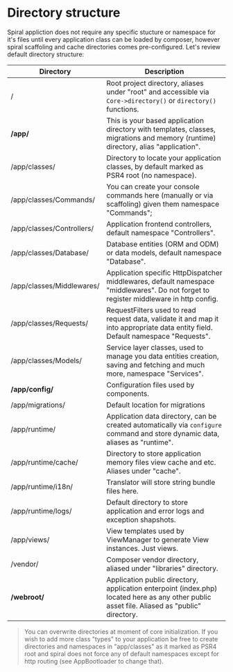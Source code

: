 # Directory structure
Spiral appliction does not require any specific stucture or namespace for it's files until every application class can be loaded by composer, however spiral
scaffoling and cache directories comes pre-configured. Let's review default directory structure:

| Directory                         | Description                    
| ---                               | ---       
| /                                 | Root project directory, aliases under "root" and accessible via `Core->directory()` or `directory()` functions.
| **/app/**                 | This is your based application directory with templates, classes, migrations and memory (runtime) directory, alias "application".
| /app/classes/             | Directory to locate your application classes, by default marked as PSR4 root (no namespace).                            
| /app/classes/Commands/    | You can create your console commands here (manually or via scaffoling) given them namespace "Commands";                            
| /app/classes/Controllers/ | Application frontend controllers, default namespace "Controllers".                          
| /app/classes/Database/    | Database entities (ORM and ODM) or data models, default namespace "Database".                          
| /app/classes/Middlewares/ | Application specific HttpDispatcher middlewares, default namespace "middlewares". Do not forget to register middleware in http config.
| /app/classes/Requests/    | RequestFilters used to read request data, validate it and map it into appropriate data entity field. Default namespace "Requests".    
| /app/classes/Models/    | Service layer classes, used to manage you data entities creation, saving and fetching and much more, namespace "Services".       
| **/app/config/**          | Configuration files used by components.                           
| /app/migrations/          | Default location for migrations                            
| /app/runtime/             | Application data directory, can be created automatically via `configure` command and store dynamic data, aliases as "runtime".
| /app/runtime/cache/       | Directory to store application memory files view cache and etc. Aliases under "cache".         
| /app/runtime/i18n/        | Translator will store string bundle files here.                            
| /app/runtime/logs/     | Default directory to store application and error logs and exception shapshots.                       
| /app/views/               | View templates used by ViewManager to generate View instances. Just views.                           
| /vendor/                          | Composer vendor directory, aliased under "libraries" directory.              
| **/webroot/**                     | Application public directory, application enterpoint (index.php) located here as any other public asset file. Aliased as "public" directory.

> You can overwrite directories at moment of core initialization. If you wish to add more class "types" to your application be free to create directories and namespaces in "app/classes" as it marked as PSR4 root and spiral does not force any of default namespaces except for http routing (see AppBootloader to change that).
